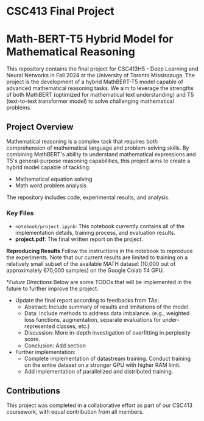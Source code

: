 # CSC413 Final Project
# Math-BERT-T5 Hybrid Model for Mathematical Reasoning

This repository contains the final project for CSC413H5 - Deep Learning and Neural Networks in Fall 2024 at the University of Toronto Mississauga. The project is the development of a hybrid MathBERT-T5 model capable of advanced mathematical reasoning tasks. We aim to leverage the strengths of both MathBERT (optimized for mathematical text understanding) and T5 (text-to-text transformer model) to solve challenging mathematical problems.

## Project Overview

Mathematical reasoning is a complex task that requires both comprehension of mathematical language and problem-solving skills. By combining MathBERT's ability to understand mathematical expressions and T5's general-purpose reasoning capabilities, this project aims to create a hybrid model capable of tackling:

- Mathematical equation solving
- Math word problem analysis

The repository includes code, experimental results, and analysis.

### Key Files 
- `notebook/project.ipynb`: This notebook currently contains all of the implementation details, training process, and evaluation results. 
- **project.pdf**: The final written report on the project.

**Reproducing Results**
   Follow the instructions in the notebook to reproduce the experiments. Note that our current results are limited to training on a relatively small subset of the available MATH dataset (10,000 out of approximately 670,000 samples) on the Google Colab T4 GPU. 

**Future Directions*
   Below are some TODOs that will be implemented in the future to further improve the project:
   - Update the final report according to feedbacks from TAs:
        - Abstract: Include summary of results and limitations of the model.
        - Data: Include methods to address data imbalance. (e.g., weighted loss functions, augmentation, separate evaluations for under-represented classes, etc.)
        - Discussion: More in-depth investigation of overfitting in perplexity score.
        - Conclusion: Add section
   - Further implementation:
        - Complete implementation of datastream training. Conduct training on the entire dataset on a stronger GPU with higher RAM limit.
        - Add implementation of parallelized and distributed training. 

## Contributions

This project was completed in a collaborative effort as part of our CSC413 coursework, with equal contribution from all members.

